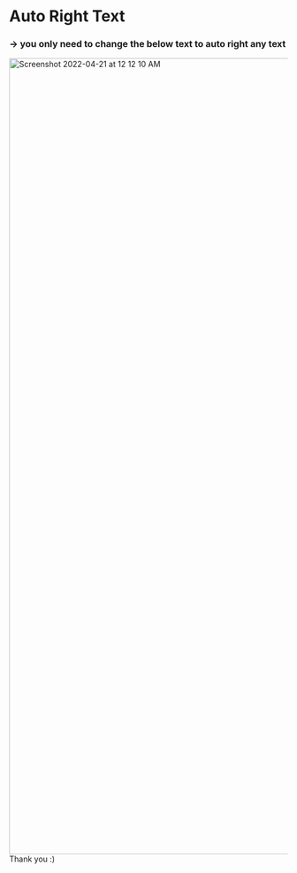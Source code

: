 # Auto Right Text

### -> you only need to change the below text to auto right any text
<img width="1440" alt="Screenshot 2022-04-21 at 12 12 10 AM" src="https://user-images.githubusercontent.com/88212870/164301470-04d2e700-1c14-4edb-b558-1c1975c84d66.png">
Thank you :)
